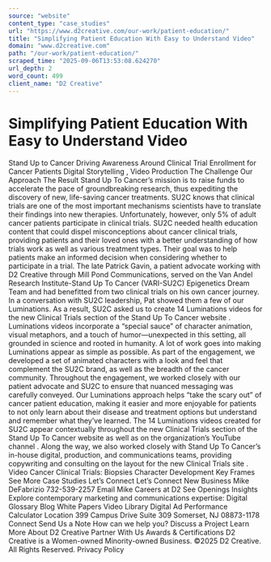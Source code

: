 ```yaml
---
source: "website"
content_type: "case_studies"
url: "https://www.d2creative.com/our-work/patient-education/"
title: "Simplifying Patient Education With Easy to Understand Video"
domain: "www.d2creative.com"
path: "/our-work/patient-education/"
scraped_time: "2025-09-06T13:53:08.624270"
url_depth: 2
word_count: 499
client_name: "D2 Creative"
---
```


# Simplifying Patient Education With Easy to Understand Video

Stand Up to Cancer Driving Awareness Around Clinical Trial Enrollment for Cancer Patients Digital Storytelling , Video Production The Challenge Our Approach The Result Stand Up To Cancer’s mission is to raise funds to accelerate the pace of groundbreaking research, thus expediting the discovery of new, life-saving cancer treatments. SU2C knows that clinical trials are one of the most important mechanisms scientists have to translate their findings into new therapies. Unfortunately, however, only 5% of adult cancer patients participate in clinical trials. SU2C needed health education content that could dispel misconceptions about cancer clinical trials, providing patients and their loved ones with a better understanding of how trials work as well as various treatment types. Their goal was to help patients make an informed decision when considering whether to participate in a trial. The late Patrick Gavin, a patient advocate working with D2 Creative through Mill Pond Communications, served on the Van Andel Research Institute-Stand Up To Cancer (VARI-SU2C) Epigenetics Dream Team and had benefitted from two clinical trials on his own cancer journey. In a conversation with SU2C leadership, Pat showed them a few of our Luminations. As a result, SU2C asked us to create 14 Luminations videos for the new Clinical Trials section of the Stand Up To Cancer website . Luminations videos incorporate a “special sauce” of character animation, visual metaphors, and a touch of humor—unexpected in this setting, all grounded in science and rooted in humanity. A lot of work goes into making Luminations appear as simple as possible. As part of the engagement, we developed a set of animated characters with a look and feel that complement the SU2C brand, as well as the breadth of the cancer community. Throughout the engagement, we worked closely with our patient advocate and SU2C to ensure that nuanced messaging was carefully conveyed. Our Luminations approach helps “take the scary out” of cancer patient education, making it easier and more enjoyable for patients to not only learn about their disease and treatment options but understand and remember what they’ve learned. The 14 Luminations videos created for SU2C appear contextually throughout the new Clinical Trials section of the Stand Up To Cancer website as well as on the organization’s YouTube channel . Along the way, we also worked closely with Stand Up To Cancer’s in-house digital, production, and communications teams, providing copywriting and consulting on the layout for the new Clinical Trials site . Video Cancer Clinical Trials: Biopsies Character Development Key Frames See More Case Studies Let’s Connect Let’s Connect New Business Mike DeFabrizio 732-539-2257 Email Mike Careers at D2 See Openings Insights Explore contemporary marketing and communications expertise: Digital Glossary Blog White Papers Video Library Digital Ad Performance Calculator Location 399 Campus Drive Suite 309 Somerset, NJ
08873-1178 Connect Send Us a Note How can we help you? Discuss a Project Learn More About D2 Creative Partner With Us Awards & Certifications D2 Creative is a Women-owned Minority-owned Business. ©2025 D2 Creative. All Rights Reserved. Privacy Policy